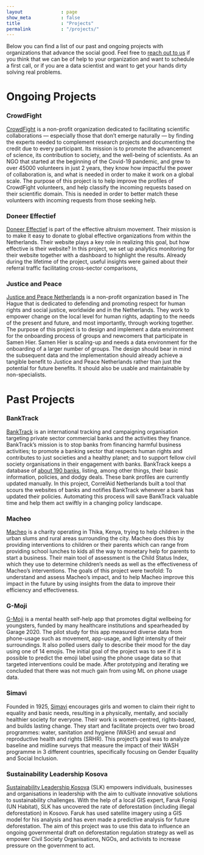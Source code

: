```yaml
---
layout              : page
show_meta           : false
title               : "Projects"
permalink           : "/projects/"
---
```


Below you can find a list of our past and ongoing projects with organizations that advance the social good. Feel free to [reach out to us](/getting-involved) if you think that we can be of help to your organization and want to schedule a first call, or if you are a data scientist and want to get your hands dirty solving real problems.

# Ongoing Projects

### CrowdFight
[CrowdFight](https://crowdfight.org/) is a non-profit organization dedicated to facilitating scientific collaborations — especially those that don’t emerge naturally — by finding the experts needed to complement research projects and documenting the credit due to every participant. Its mission is to promote the advancement of science, its contribution to society, and the well-being of scientists. As an NGO that started at the beginning of the Covid-19 pandemic, and grew to over 45000 volunteers in just 2 years, they know how impactful the power of collaboration is, and what is needed in order to make it work on a global scale. The purpose of this project is to help improve the profiles of CrowdFight volunteers, and help classify the incoming requests based on their scientific domain. This is needed in order to better match these volunteers with incoming requests from those seeking help. 

### Doneer Effectief
[Doneer Effectief](https://doneereffectief.nl/en/home-en/) is part of the effective altruism movement. Their mission is to make it easy to donate to global effective organizations from within the Netherlands. Their website plays a key role in realizing this goal, but how effective is their website? In this project, we set up analytics monitoring for their website together with a dashboard to highlight the results. Already during the lifetime of the project, useful insights were gained about their referral traffic facilitating cross-sector comparisons,

### Justice and Peace
[Justice and Peace Netherlands](https://justiceandpeace.nl/en/) is a non-profit organization based in The Hague that is dedicated to defending and promoting respect for human rights and social justice, worldwide and in the Netherlands. They work to empower change on the local level for human rights, adapting to the needs of the present and future, and most importantly, through working together. The purpose of this project is to design and implement a data environment for the onboarding process of groups and newcomers that participate in Samen Hier. Samen Hier is scaling-up and needs a data environment for the onboarding of a larger number of groups. The design should bear in mind the subsequent data and the implementation should already achieve a tangible benefit to Justice and Peace Netherlands rather than just the potential for future benefits. It should also be usable and maintainable by non-specialists.


# Past Projects

### BankTrack
[BankTrack](https://www.banktrack.org/) is an international tracking and campaigning organisation targeting private sector commercial banks and the activities they finance. BankTrack’s mission is to stop banks from financing harmful business activities; to promote a banking sector that respects human rights and contributes to just societies and a healthy planet; and to support fellow civil society organisations in their engagement with banks. BankTrack keeps a database of [about 190 banks](https://www.banktrack.org/search#category=banks), listing, among other things, their basic information, policies, and dodgy deals. These bank profiles are currently updated manually. In this project, CorrelAid Netherlands built a tool that scours the websites of banks and notifies BankTrack whenever a bank has updated their policies. Automating this process will save BankTrack valuable time and help them act swiftly in a changing policy landscape.


### Macheo
[Macheo](https://macheo.ngo/) is a charity operating in Thika, Kenya, trying to help children in the urban slums and rural areas surrounding the city. Macheo does this by providing interventions to children or their parents which can range from providing school lunches to kids all the way to monetary help for parents to start a business. Their main tool of assessment is the Child Status Index, which they use to determine children’s needs as well as the effectiveness of Macheo’s interventions. The goals of this project were twofold: To understand and assess Macheo’s impact, and to help Macheo improve this impact in the future by using insights from the data to improve their efficiency and effectiveness.

### G-Moji
[G-Moji](https://g-moji.garage2020.nl/en/homepage/) is a mental health self-help app that promotes digital wellbeing for youngsters, funded by many healthcare institutions and spearheaded by Garage 2020. The pilot study for this app measured diverse data from phone-usage such as movement, app-usage, and light intensity of their surroundings. It also polled users daily to describe their mood for the day using one of 14 emojis. The initial goal of the project was to see if it is possible to predict the emoji label using the phone usage data so that targeted interventions could be made. After prototyping and iterating we concluded that there was not much gain from using ML on phone usage data. 


### Simavi
Founded in 1925, [Simavi](https://simavi.nl/en) encourages girls and women to claim their right to equality and basic needs, resulting in a physically, mentally, and socially healthier society for everyone. Their work is women-centred, rights-based, and builds lasting change. They start and facilitate projects over two broad programmes: water, sanitation and hygiene (WASH) and sexual and reproductive health and rights (SRHR). This project’s goal was to analyze baseline and midline surveys that measure the impact of their WASH programme in 3 different countries, specifically focusing on Gender Equality and Social Inclusion.

### Sustainability Leadership Kosova
[Sustainability Leadership Kosova](https://www.slkosova.org/) (SLK) empowers individuals, businesses and organisations in leadership with the aim to cultivate innovative solutions to sustainability challenges. With the help of a local GIS expert, Faruk Foniqi (UN Habitat), SLK has uncovered the rate of deforestation (including illegal deforestation) in Kosovo. Faruk has used satellite imagery using a GIS model for his analysis and has even made a predictive analysis for future deforestation. The aim of this project was to use this data to influence an ongoing governmental draft on deforestation regulation strategy as well as empower Civil Society Organisations, NGOs, and activists to increase pressure on the government to act.
